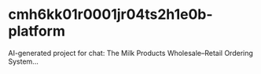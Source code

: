# cmh6kk01r0001jr04ts2h1e0b-platform
AI-generated project for chat: The Milk Products Wholesale–Retail Ordering System...
